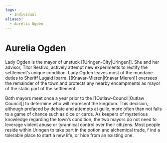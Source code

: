 ```yaml
---
tags:
  - Individual
aliases:
  - Aurelia Ogden
---
```

# Aurelia Ogden
Lady Ogden is the mayor of unstuck [[Uringen-City|Uringen]]. She and her advisor, Titor Restivo, actively attempt new experiments to rectify the settlement’s unique condition. Lady Ogden leaves most of the mundane duties to Sheriff Lugaid Ibarra. [[Knavar-Mieren|Knavar Mieren]] oversees the remainder of the town and protects any nearby encampments as mayor of the static part of the settlement.

Both mayors meet once a year prior to the [[Outlaw-Council|Outlaw Council]] to determine who will represent the kingdom. This decision, although prefaced by debate and attempts at guile, more often than not falls to a game of chance such as dice or cards. As keepers of mysterious knowledge regarding the town’s condition, the two mayors do not need to leverage violent abuse or tyrannical control over their citizens. Most people reside within Uringen to take part in the potion and alchemical trade, f ind a tolerable place to start a new life, or hide from an existing one.